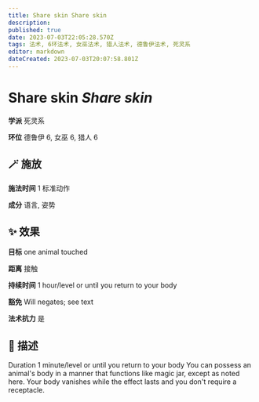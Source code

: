 ```yaml
---
title: Share skin Share skin
description: 
published: true
date: 2023-07-03T22:05:28.570Z
tags: 法术, 6环法术, 女巫法术, 猎人法术, 德鲁伊法术, 死灵系
editor: markdown
dateCreated: 2023-07-03T20:07:58.801Z
---
```


# **Share skin** *Share skin*

**学派** 死灵系 

**环位** 德鲁伊 6, 女巫 6, 猎人 6

## 🪄 施放

**施法时间** 1 标准动作

**成分** 语言, 姿势

## ✨ 效果 

**目标** one animal touched 

**距离** 接触  

**持续时间** 1 hour/level or until you return to your body 

**豁免** Will negates; see text

**法术抗力** 是

## 📖 描述

Duration 1 minute/level or until you return to your body You can possess an animal's body in a manner that functions like magic jar, except as noted here. Your body vanishes while the effect lasts and you don't require a receptacle.
    
